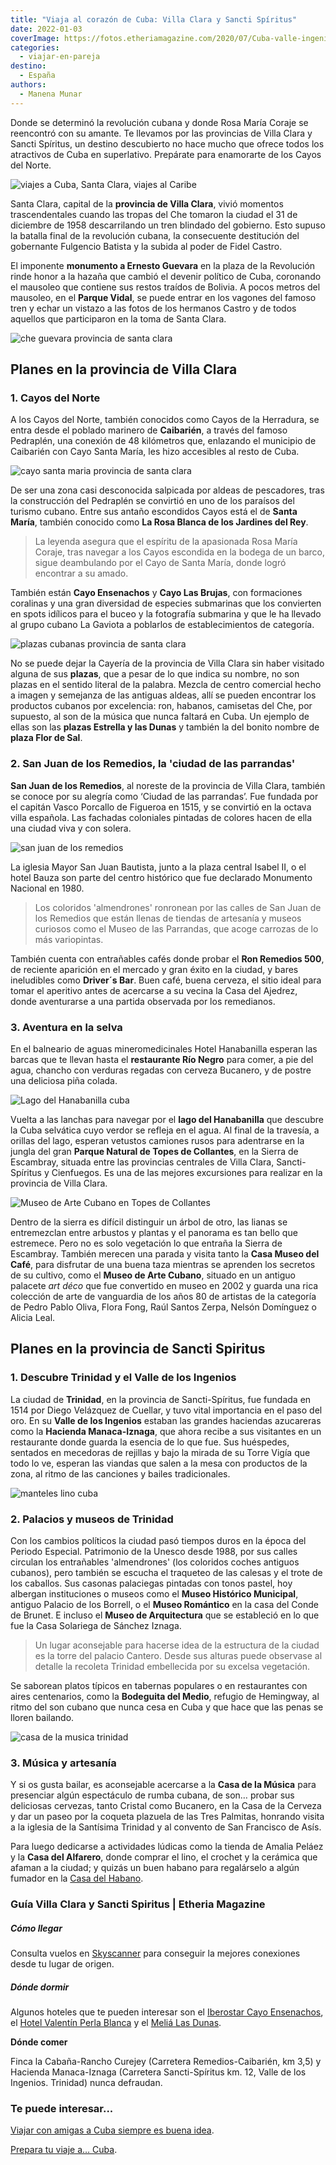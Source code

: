 ```yaml
---
title: "Viaja al corazón de Cuba: Villa Clara y Sancti Spíritus"
date: 2022-01-03
coverImage: https://fotos.etheriamagazine.com/2020/07/Cuba-valle-ingenios.jpg
categories: 
  - viajar-en-pareja
destino: 
  - España
authors: 
  - Manena Munar
---
```


Donde se determinó la revolución cubana y donde Rosa María Coraje se reencontró con su amante. Te llevamos por las provincias de Villa Clara y Sancti Spíritus, un destino descubierto no hace mucho que ofrece todos los atractivos de Cuba en superlativo. Prepárate para enamorarte de los Cayos del Norte.

![viajes a Cuba, Santa Clara, viajes al Caribe](https://fotos.etheriamagazine.com/2020/07/Cuba-valle-ingenios.jpg "Valle de los Ingenios, en la provincia de Sancti Spíritus.")

Santa Clara, capital de la **provincia de Villa Clara**, vivió momentos trascendentales 
cuando las tropas del Che tomaron la ciudad el 31 de diciembre de 1958 descarrilando un 
tren blindado del gobierno. Esto supuso la batalla final de la revolución cubana, la 
consecuente destitución del gobernante Fulgencio Batista y la subida al poder de Fidel 
Castro. 

El imponente **monumento a Ernesto Guevara** en la plaza de la Revolución rinde honor a 
la hazaña que cambió el devenir político de Cuba, coronando el mausoleo que contiene sus 
restos traídos de Bolivia. A pocos metros del mausoleo, en el **Parque Vidal**, se puede 
entrar en los vagones del famoso tren y echar un vistazo a las fotos de los hermanos 
Castro y de todos aquellos que participaron en la toma de Santa Clara. 

![che guevara provincia de santa clara](https://fotos.etheriamagazine.com/2020/07/santa-clara-che.jpg "Vagón-Museo del tren blindado en el Parque Vidal de Santa Clara.")

## Planes en la provincia de Villa Clara

### 1\. Cayos del Norte

A los Cayos del Norte, también conocidos como Cayos de la Herradura, se entra desde el 
poblado marinero de **Caibarién**, a través del famoso Pedraplén, una conexión de 48 
kilómetros que, enlazando el municipio de Caibarién con Cayo Santa María, les hizo 
accesibles al resto de Cuba. 

![cayo santa maria provincia de santa clara](https://fotos.etheriamagazine.com/2020/07/cuba-cayo-santa-maria.jpg "Flamencos en el cayo de Santa María.")

De ser una zona casi desconocida salpicada por aldeas de pescadores, tras la 
construcción del Pedraplén se convirtió en uno de los paraísos del turismo cubano. Entre 
sus antaño escondidos Cayos está el de **Santa María**, también conocido como **La Rosa 
Blanca de los Jardines del Rey**. 

> La leyenda asegura que el espíritu de la apasionada Rosa María Coraje, tras navegar a 
> los Cayos escondida en la bodega de un barco, sigue deambulando por el Cayo de Santa 
> María, donde logró encontrar a su amado. 

También están **Cayo Ensenachos** y **Cayo Las Brujas**, con formaciones coralinas y una 
gran diversidad de especies submarinas que los convierten en spots idílicos para el 
buceo y la fotografía submarina y que le ha llevado al grupo cubano La Gaviota a 
poblarlos de establecimientos de categoría. 

![plazas cubanas provincia de santa clara](https://fotos.etheriamagazine.com/2020/07/Santa-Clara-Cuba-plazas.jpg "El jolgorio está asegurado en las famosas plazas cubanas.")

No se puede dejar la Cayería de la provincia de Villa Clara sin haber visitado alguna de 
sus **plazas**, que a pesar de lo que indica su nombre, no son plazas en el sentido 
literal de la palabra. Mezcla de centro comercial hecho a imagen y semejanza de las 
antiguas aldeas, allí se pueden encontrar los productos cubanos por excelencia: ron, 
habanos, camisetas del Che, por supuesto, al son de la música que nunca faltará en Cuba. 
Un ejemplo de ellas son las **plazas Estrella y las Dunas** y también la del bonito 
nombre de **plaza Flor de Sal**. 

### 2\. San Juan de los Remedios, la 'ciudad de las parrandas'

**San Juan de los Remedios**, al noreste de la provincia de Villa Clara, también se 
conoce por su alegría como ‘Ciudad de las parrandas’. Fue fundada por el capitán Vasco 
Porcallo de Figueroa en 1515, y se convirtió en la octava villa española. Las fachadas 
coloniales pintadas de colores hacen de ella una ciudad viva y con solera. 

![san juan de los remedios](https://fotos.etheriamagazine.com/2020/07/Santa-Clara-san-juan-de-los-ingenios.jpg "San Juan de los Remedios o la 'Ciudad de las parrandas'.")

La iglesia Mayor San Juan Bautista, junto a la plaza central Isabel II, o el hotel Bauza 
son parte del centro histórico que fue declarado Monumento Nacional en 1980. 

> Los coloridos 'almendrones' ronronean por las calles de San Juan de los Remedios que 
> están llenas de tiendas de artesanía y museos curiosos como el Museo de las Parrandas, 
> que acoge carrozas de lo más variopintas. 

También cuenta con entrañables cafés donde probar el **Ron Remedios 500**, de reciente 
aparición en el mercado y gran éxito en la ciudad, y bares ineludibles como **Driver´s 
Bar**. Buen café, buena cerveza, el sitio ideal para tomar el aperitivo antes de 
acercarse a su vecina la Casa del Ajedrez, donde aventurarse a una partida observada por 
los remedianos. 

### 3\. Aventura en la selva

En el balneario de aguas mineromedicinales Hotel Hanabanilla esperan las barcas que te 
llevan hasta el **restaurante Río Negro** para comer, a pie del agua, chancho con 
verduras regadas con cerveza Bucanero, y de postre una deliciosa piña colada. 

![Lago del Hanabanilla cuba](https://fotos.etheriamagazine.com/2020/07/Santa-Clara-lago-habanilla.jpg "Lago del Hanabanilla.")

Vuelta a las lanchas para navegar por el **lago del Hanabanilla** que descubre la Cuba 
selvática cuyo verdor se refleja en el agua. Al final de la travesía, a orillas del 
lago, esperan vetustos camiones rusos para adentrarse en la jungla del gran **Parque 
Natural de Topes de Collantes**, en la Sierra de Escambray, situada entre las provincias 
centrales de Villa Clara, Sancti-Spíritus y Cienfuegos. Es una de las mejores 
excursiones para realizar en la provincia de Villa Clara. 

![Museo de Arte Cubano en Topes de Collantes](https://fotos.etheriamagazine.com/2020/07/Santa-Clara-Museo-arte-cubano.jpg "Museo de Arte Cubano en Topes de Collantes.")

Dentro de la sierra es difícil distinguir un árbol de otro, las lianas se entremezclan 
entre arbustos y plantas y el panorama es tan bello que estremece. Pero no es solo 
vegetación lo que entraña la Sierra de Escambray. También merecen una parada y visita 
tanto la **Casa Museo del Café**, para disfrutar de una buena taza mientras se aprenden 
los secretos de su cultivo, como el **Museo de Arte Cubano**, situado en un antiguo 
palacete _art déco_ que fue convertido en museo en 2002 y guarda una rica colección de 
arte de vanguardia de los años 80 de artistas de la categoría de Pedro Pablo Oliva, 
Flora Fong, Raúl Santos Zerpa, Nelsón Domínguez o Alicia Leal. 

## Planes en la provincia de Sancti Spiritus

### 1\. Descubre Trinidad y el Valle de los Ingenios

La ciudad de **Trinidad**, en la provincia de Sancti-Spíritus, fue fundada en 1514 por 
Diego Velázquez de Cuellar, y tuvo vital importancia en el paso del oro. En su **Valle 
de los Ingenios** estaban las grandes haciendas azucareras como la **Hacienda 
Manaca-Iznaga**, que ahora recibe a sus visitantes en un restaurante donde guarda la 
esencia de lo que fue. Sus huéspedes, sentados en mecedoras de rejillas y bajo la mirada 
de su Torre Vigía que todo lo ve, esperan las viandas que salen a la mesa con productos 
de la zona, al ritmo de las canciones y bailes tradicionales. 

![manteles lino cuba](https://fotos.etheriamagazine.com/2020/07/Trinidad-Cuba-Hacienda-Manaca.jpg "Manteles de lino a las puertas de la Hacienda Manaca-Iznaga.")

### 2\. Palacios y museos de Trinidad

Con los cambios políticos la ciudad pasó tiempos duros en la época del Periodo Especial. 
Patrimonio de la Unesco desde 1988, por sus calles circulan los entrañables 
'almendrones' (los coloridos coches antiguos cubanos), pero también se escucha el 
traqueteo de las calesas y el trote de los caballos. Sus casonas palaciegas pintadas con 
tonos pastel, hoy albergan instituciones o museos como el **Museo Histórico Municipal**, 
antiguo Palacio de los Borrell, o el **Museo Romántico** en la casa del Conde de Brunet. 
E incluso el **Museo de Arquitectura** que se estableció en lo que fue la Casa Solariega 
de Sánchez Iznaga. 

> Un lugar aconsejable para hacerse idea de la estructura de la ciudad es la torre del 
> palacio Cantero. Desde sus alturas puede observase al detalle la recoleta Trinidad 
> embellecida por su excelsa vegetación. 

Se saborean platos típicos en tabernas populares o en restaurantes con aires 
centenarios, como la **Bodeguita del Medio**, refugio de Hemingway, al ritmo del son 
cubano que nunca cesa en Cuba y que hace que las penas se lloren bailando. 

![casa de la musica trinidad](https://fotos.etheriamagazine.com/2020/07/Trinidad-Cuba-casa-Musica.jpg "Casa de la Música en Trinidad.")

### 3\. Música y artesanía

Y si os gusta bailar, es aconsejable acercarse a la **Casa de la Música** para 
presenciar algún espectáculo de rumba cubana, de son… probar sus deliciosas cervezas, 
tanto Cristal como Bucanero, en la Casa de la Cerveza y dar un paseo por la coqueta 
plazuela de las Tres Palmitas, honrando visita a la iglesia de la Santísima Trinidad y 
al convento de San Francisco de Asís. 

Para luego dedicarse a actividades lúdicas como la tienda de Amalia Peláez y la **Casa 
del Alfarero**, donde comprar el lino, el crochet y la cerámica que afaman a la ciudad; 
y quizás un buen habano para regalárselo a algún fumador en la [Casa del 
Habano](http://www.habanos.com/es/tag/trinidad/). 

### Guía Villa Clara y Sancti Spiritus | Etheria Magazine

##### Cómo llegar

Consulta vuelos en [Skyscanner](https://clk.tradedoubler.com/click?p=224466&a=3132464) 
para conseguir la mejores conexiones desde tu lugar de origen. 

##### Dónde dormir

Algunos hoteles que te pueden interesar son el [Iberostar Cayo 
Ensenachos](https://www.iberostar.com/hoteles/cayo-ensenachos/iberostar-ensenachos/), el [Hotel 
Valentín Perla Blanca](https://www.hotelvalentinperlablanca.com/) y el [Meliá Las 
Dunas](https://www.melia.com/es/hoteles/cuba/cayo-santa-maria/melia-las-dunas/index.htm). 

**Dónde comer** 

Finca la Cabaña-Rancho Curejey (Carretera Remedios-Caibarién, km 3,5) y Hacienda 
Manaca-Iznaga (Carretera Sancti-Spíritus km. 12, Valle de los Ingenios. Trinidad) nunca 
defraudan. 

### Te puede interesar...

[Viajar con amigas a Cuba siempre es buena 
idea](https://etheriamagazine.com/2019/01/25/viajar-con-amigas-a-cuba/). 

[Prepara tu viaje a… 
Cuba](https://etheriamagazine.com/2020/05/08/prepara-tu-viaje-a-cuba-libros-peliculas/).
